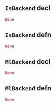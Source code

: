 ## `IsBackend` decl

```rust
None
```

## `IsBackend` defn

```rust
None
```

## `MlBackend` decl

```rust
None
```

## `MlBackend` defn

```rust
None
```
